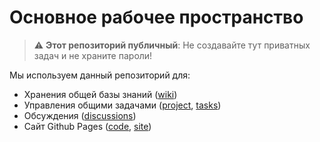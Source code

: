 # Основное рабочее пространство

> :warning: **Этот репозиторий публичный**: Не создавайте тут приватных задач и не храните пароли!

Мы используем данный репозиторий для:
* Хранения общей базы знаний ([wiki](https://github.com/profcomff/general/wiki))
* Управления общими задачами ([project](https://github.com/orgs/profcomff/projects/1), [tasks](https://github.com/profcomff/general/issues))
* Обсуждения ([discussions](https://github.com/profcomff/general/discussions))
* Сайт Github Pages ([code](https://github.com/profcomff/general/tree/main/docs), [site](http://pages.github.com))


